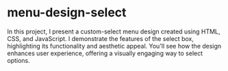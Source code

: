 # menu-design-select

In this project, I present a custom-select menu design created using HTML, CSS, and JavaScript. I demonstrate the features of the select box, highlighting its functionality and aesthetic appeal. You'll see how the design enhances user experience, offering a visually engaging way to select options.
